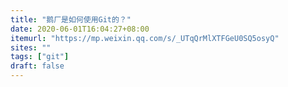 ```yaml
---
title: "鹅厂是如何使用Git的？"
date: 2020-06-01T16:04:27+08:00
itemurl: "https://mp.weixin.qq.com/s/_UTqQrMlXTFGeU0SQ5osyQ"
sites: ""
tags: ["git"]
draft: false
---
```


